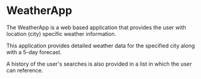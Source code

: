 # WeatherApp
The WeatherApp is a web based application that provides the user with location (city) specific weather information.

This application provides detailed weather data for the specified city along with a 5-day forecast. 

A history of the user's searches is also provided in a list in which the user can reference. 


